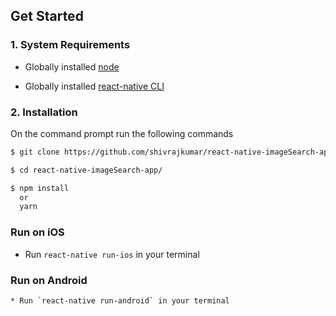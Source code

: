 ## Get Started

### 1. System Requirements

- Globally installed [node](https://nodejs.org/en/)

- Globally installed [react-native CLI](https://facebook.github.io/react-native/docs/getting-started.html)

### 2. Installation

On the command prompt run the following commands

```sh
$ git clone https://github.com/shivrajkumar/react-native-imageSearch-app.git

$ cd react-native-imageSearch-app/

$ npm install
  or
  yarn
```

### Run on iOS

- Run `react-native run-ios` in your terminal

### Run on Android

    * Run `react-native run-android` in your terminal
